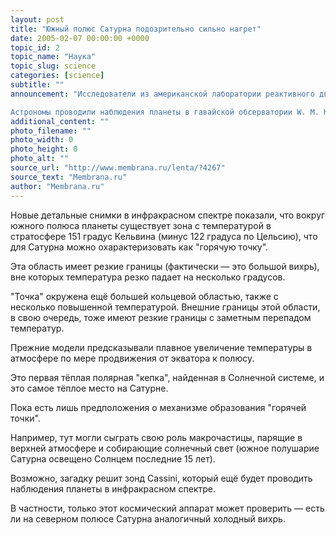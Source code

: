 ```yaml
---
layout: post
title: "Южный полюс Сатурна подозрительно сильно нагрет"
date: 2005-02-07 00:00:00 +0000
topic_id: 2
topic_name: "Наука"
topic_slug: science
categories: [science]
subtitle: ""
announcement: "Исследователи из американской лаборатории реактивного движения NASA (Jet Propulsion Laboratory) обнаружили на южном полюсе Сатурна \"горячую точку\".

Астрономы проводили наблюдения планеты в гавайской обсерватории W. M. Keck."
additional_content: ""
photo_filename: ""
photo_width: 0
photo_height: 0
photo_alt: ""
source_url: "http://www.membrana.ru/lenta/?4267"
source_text: "Membrana.ru"
author: "Membrana.ru"
---
```

Новые детальные снимки в инфракрасном спектре показали, что вокруг южного полюса планеты существует зона с температурой в стратосфере 151 градус Кельвина (минус 122 градуса по Цельсию), что для Сатурна можно охарактеризовать как "горячую точку".

Эта область имеет резкие границы (фактически — это большой вихрь), вне которых температура резко падает на несколько градусов.

"Точка" окружена ещё большей кольцевой областью, также с несколько повышенной температурой. Внешние границы этой области, в свою очередь, тоже имеют резкие границы с заметным перепадом температур.

Прежние модели предсказывали плавное увеличение температуры в атмосфере по мере продвижения от экватора к полюсу.

Это первая тёплая полярная "кепка", найденная в Солнечной системе, и это самое тёплое место на Сатурне.

Пока есть лишь предположения о механизме образования "горячей точки".

Например, тут могли сыграть свою роль макрочастицы, парящие в верхней атмосфере и собирающие солнечный свет (южное полушарие Сатурна освещено Солнцем последние 15 лет).

Возможно, загадку решит зонд Cassini, который ещё будет проводить наблюдения планеты в инфракрасном спектре.

В частности, только этот космический аппарат может проверить — есть ли на северном полюсе Сатурна аналогичный холодный вихрь.
